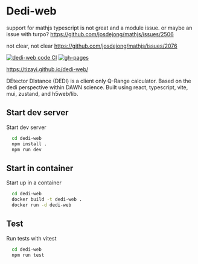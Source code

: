 # Dedi-web


support for mathjs typescript is not great and a module issue. or maybe an issue with turpo?
https://github.com/josdejong/mathjs/issues/2506


not clear, not clear
https://github.com/josdejong/mathjs/issues/2076


[![dedi-web code CI](https://github.com/tizayi/dedi-web/actions/workflows/code.yml/badge.svg)](https://github.com/tizayi/dedi-web/actions/workflows/code.yml)
[![gh-pages](https://github.com/tizayi/dedi-web/actions/workflows/deploy.yml/badge.svg)](https://github.com/tizayi/dedi-web/actions/workflows/deploy.yml)

https://tizayi.github.io/dedi-web/

DEtector DIstance (DEDI) is a client only Q-Range calculator. Based on the dedi perspective within DAWN science. Built using react, typescript, vite, mui, zustand, and h5web/lib.

## Start dev server

Start dev server

```bash
  cd dedi-web
  npm install .
  npm run dev
```

## Start in container

Start up in a container

```bash
  cd dedi-web
  docker build -t dedi-web .
  docker run -d dedi-web
```

## Test

Run tests with vitest

```bash
  cd dedi-web
  npm run test
```
